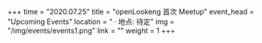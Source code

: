 +++ 
time = "2020.07.25" 
title = "openLookeng 首次 Meetup" 
event_head = "Upcoming Events"
location = " · 地点: 待定" 
img = "/img/events/events1.png"
link = "" 
weight = 1
+++
